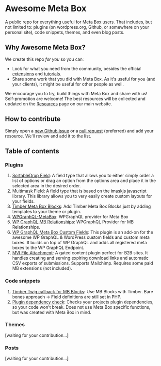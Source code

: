 # Awesome Meta Box

A public repo for everything useful for [Meta Box](https://metabox.io) users. That includes, but not limited to: plugins (on wordpress.org, Github, or somewhere on your personal site), code snippets, themes, and even blog posts.

## Why Awesome Meta Box?

We create this repo *for you* so you can:

- Look for what you need from the community, besides the official [extensions](https://metabox.io/plugins/) and [tutorials](https://docs.metabox.io/tutorials/).
- Share some work that you did with Meta Box. As it's useful for you (and your clients), it might be useful for other people as well.

We encourage you to try, build things with Meta Box and share with us! Self-promotion are welcome! The best resources will be collected and updated on the [Resources](https://metabox.io/resources/) page on our main website.

## How to contribute

Simply open a [new Github issue](https://github.com/wpmetabox/awesome-meta-box/issues) or a [pull request](https://github.com/wpmetabox/awesome-meta-box/pulls) (preferred) and add your resource. We'll review and add it to the list.

## Table of contents

### Plugins

1. [SortableDrop Field](https://github.com/badabingbreda/field-sortabledrop): A field type that allows you to either simply order a list of options or drag an option from the options area and place it in the selected area in the desired order.
1. [Multimask Field](https://github.com/badabingbreda/field-text-multimask): A field type that is based on the imaskjs javascript library. This library allows you to very easily create custom layouts for your fields.
1. [Timber Meta Box Blocks](https://github.com/badabingbreda/timber-metabox-blocks): Add Timber Meta Box Blocks just by adding templates to your theme or plugin.
1. [WPGraphQL-MetaBox](https://github.com/hsimah-services/wp-graphql-metabox): WPGraphQL provider for Meta Box
1. [WP GraphQL MB Relationships](https://github.com/hsimah-services/wp-graphql-mb-relationships): WPGraphQL Provider for MB Relationships.
1. [WP GraphQL Meta Box Custom Fields](https://github.com/DalkMania/wp-graphql-mb): This plugin is an add-on for the awesome WP GraphQL & WordPress custom fields and custom meta boxes. It builds on top of WP GraphQL and adds all registered meta boxes to the WP GraphQL Endpoint.
1. [MVI File Attachment](https://github.com/gaufde/mvi-file-attachment): A gated content plugin perfect for B2B sites. It handles creating and serving expiring download links and automatic CSV exports of submissions. Supports Mailchimp. Requires some paid MB extensions (not included).

### Code snippets

1. [Timber Twig callback for MB Blocks](https://gist.github.com/jstask82/ec69915874aa4e72a4c42b3402a14a72): Use MB Blocks with Timber. Bare bones approach -> Field definitions are still set in PHP.
1. [Plugin dependency check](https://gist.github.com/0537da633ca78c62ffc06721057d162e): Checks your projects plugin dependencies, so your code won't break. Does not use Meta Box specific functions, but was created with Meta Box in mind.

### Themes

[waiting for your contribution...]

### Posts

[waiting for your contribution...]
